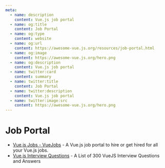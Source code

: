 ```yaml
---
meta:
  - name: description
    content: Vue.js job portal
  - name: og:title
    content: Job Portal
  - name: og:type
    content: website
  - name: og:url
    content: https://awesome-vue.js.org/resources/job-portal.html
  - name: og:image
    content: https://awesome-vue.js.org/hero.png
  - name: og:description
    content: Vue.js job portal
  - name: twitter:card
    content: summary
  - name: twitter:title
    content: Job Portal
  - name: twitter:description
    content: Vue.js job portal
  - name: twitter:image:src
    content: https://awesome-vue.js.org/hero.png
---
```


# Job Portal

- [Vue.js Jobs - VueJobs](https://vuejobs.com/) - A Vue.js job portal to hire or get hired for all your Vue.js jobs.
- [Vue.js Interview Questions](https://github.com/sudheerj/vuejs-interview-questions) - A List of 300 VueJS Interview Questions and Answers
